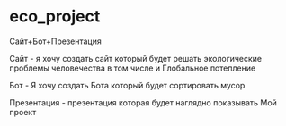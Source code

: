 # eco_project
Cайт+Бот+Презентация

Сайт - я хочу создать сайт который будет решать экологические проблемы человечества в том числе и Глобальное потепление

Бот - Я хочу создать Бота который будет сортировать мусор

Презентация - презентация которая будет наглядно показывать Мой проект
